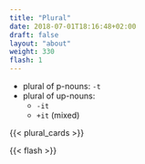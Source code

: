 ```yaml
---
title: "Plural"
date: 2018-07-01T18:16:48+02:00
draft: false
layout: "about"
weight: 330
flash: 1
---
```


* plural of p-nouns: `-t`
* plural of up-nouns: 
  * `-it`
  * `+it` (mixed)
  
{{< plural_cards >}}

{{< flash >}}
